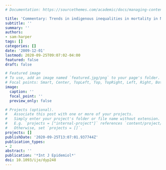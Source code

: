```yaml
---
# Documentation: https://sourcethemes.com/academic/docs/managing-content/

title: 'Commentary: Trends in indigenous inequalities in mortality in New Zealand'
subtitle: ''
summary: ''
authors:
- sam-harper
tags: []
categories: []
date: '2009-12-01'
lastmod: 2020-09-25T09:07:02-04:00
featured: false
draft: false

# Featured image
# To use, add an image named `featured.jpg/png` to your page's folder.
# Focal points: Smart, Center, TopLeft, Top, TopRight, Left, Right, BottomLeft, Bottom, BottomRight.
image:
  caption: ''
  focal_point: ''
  preview_only: false

# Projects (optional).
#   Associate this post with one or more of your projects.
#   Simply enter your project's folder or file name without extension.
#   E.g. `projects = ["internal-project"]` references `content/project/deep-learning/index.md`.
#   Otherwise, set `projects = []`.
projects: []
publishDate: '2020-09-25T13:07:01.937744Z'
publication_types:
- 2
abstract: ''
publication: '*Int J Epidemiol*'
doi: 10.1093/ije/dyp248
---
```

